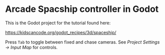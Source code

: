 # Arcade Spacship controller in Godot

This is the Godot project for the tutorial found here:

https://kidscancode.org/godot_recipes/3d/spaceship/

Press `Tab` to toggle between fixed and chase cameras. See *Project Settings -> Input Map* for controls.
